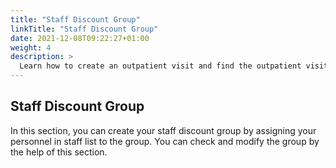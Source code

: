 ```yaml
---
title: "Staff Discount Group"
linkTitle: "Staff Discount Group"
date: 2021-12-08T09:22:27+01:00
weight: 4
description: >
  Learn how to create an outpatient visit and find the outpatient visit created previously
---
```


## Staff Discount Group

In this section, you can create your staff discount group by assigning your personnel in staff list to the group. You can check and modify the group by the help of this section.

